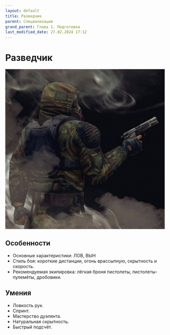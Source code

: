 ```yaml
---
layout: default
title: Разведчик
parent: Специализации
grand_parent: Глава 1. Подготовка
last_modified_date: 27.02.2024 17:12
---
```


# Разведчик

![razvedchik.jpg](..%2F..%2Fassets%2Fimages%2Frazvedchik.jpg)

## Особенности

- Основные характеристики: ЛОВ, ВЫН
- Стиль боя: короткие дистанции, огонь врассыпную, скрытность и скорость.
- Рекомендуемая экипировка: лёгкая броня пистолеты, пистолеты-пулемёты, дробовики.


## Умения

- Ловкость рук.
- Спринт.
- Мастерство дуэлянта.
- Натуральная скрытность.
- Быстрый подсчёт.
